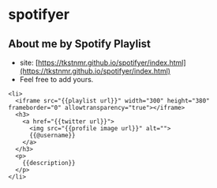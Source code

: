 # spotifyer

## About me by Spotify Playlist

- site: [https://tkstnmr.github.io/spotifyer/index.html](https://tkstnmr.github.io/spotifyer/index.html)
- Feel free to add yours.

```
<li>
  <iframe src="{{playlist url}}" width="300" height="380" frameborder="0" allowtransparency="true"></iframe>
  <h3>
    <a href="{{twitter url}}">
      <img src="{{profile image url}}" alt="">
      {{@username}}
    </a>
  </h3>
  <p>
    {{description}}
  </p>
</li>
```
